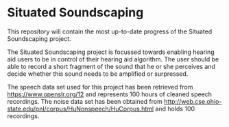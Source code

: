 # Situated Soundscaping
This repository will contain the most up-to-date progress of the Situated Soundscaping project.

The Situated Soundscaping project is focussed towards enabling hearing aid users to be in control of their hearing aid algorithm. The user should be able to record a short fragment of the sound that he or she perceives and decide whether this sound needs to be amplified or surpressed. 

The speech data set used for this project has been retrieved from https://www.openslr.org/12 and represents 100 hours of cleaned speech recordings. The noise data set has been obtained from http://web.cse.ohio-state.edu/pnl/corpus/HuNonspeech/HuCorpus.html and holds 100 recordings.